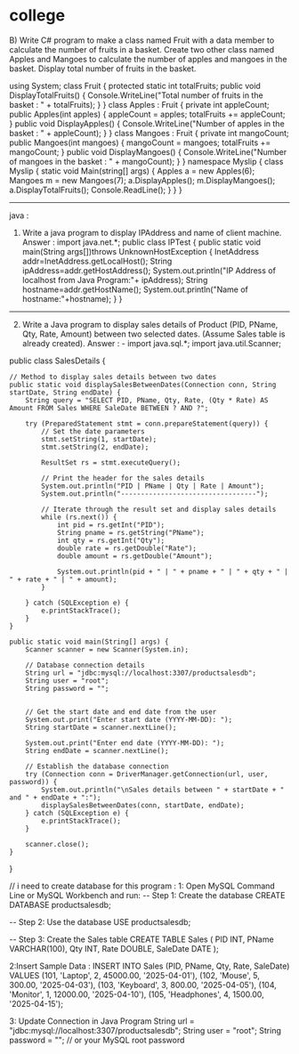 # college

 
B) Write C# program to make a class named Fruit with a data member to calculate 
the number of fruits in a basket. Create two other class named Apples and 
Mangoes to calculate the number of apples and mangoes in the basket. Display 
total number of fruits in the basket. 

using System; 
class Fruit 
{ 
protected static int totalFruits; 
public void DisplayTotalFruits() 
{ 
Console.WriteLine("Total number of fruits in the basket : " + totalFruits); 
} 
} 
class Apples : Fruit 
{ 
private int appleCount; 
public Apples(int apples) 
{ 
appleCount = apples; 
totalFruits += appleCount; 
} 
public void DisplayApples() 
{ 
Console.WriteLine("Number of apples in the basket : " + appleCount); 
} 
} 
class Mangoes : Fruit 
{ 
private int mangoCount; 
public Mangoes(int mangoes) 
{ 
mangoCount = mangoes; 
totalFruits += mangoCount; 
} 
public void DisplayMangoes() 
{ 
Console.WriteLine("Number of mangoes in the basket : " + mangoCount); 
} 
} 
namespace Myslip 
{ 
class Myslip
{ 
static void Main(string[] args) 
{ 
Apples a = new Apples(6); 
Mangoes m = new Mangoes(7); 
a.DisplayApples(); 
m.DisplayMangoes(); 
a.DisplayTotalFruits(); 
Console.ReadLine(); 
} 
} 
} 

*******************************************************************************************
java : 

1) Write a java program to display IPAddress and name of client machine.
Answer : 
import java.net.*;
public class IPTest
{
	public static void main(String args[])throws UnknownHostException
	{
		InetAddress addr=InetAddress.getLocalHost();
		String ipAddress=addr.getHostAddress();
		System.out.println("IP Address of localhost from Java Program:"+ ipAddress);
		String hostname=addr.getHostName();
		System.out.println("Name of hostname:"+hostname);
	}
}

*************************************************************************
2) Write a Java program to display sales details of Product (PID, PName, Qty, Rate, Amount) between two selected dates. (Assume Sales table is already created).
Answer : - 
import java.sql.*;
import java.util.Scanner;

public class SalesDetails {

    // Method to display sales details between two dates
    public static void displaySalesBetweenDates(Connection conn, String startDate, String endDate) {
        String query = "SELECT PID, PName, Qty, Rate, (Qty * Rate) AS Amount FROM Sales WHERE SaleDate BETWEEN ? AND ?";
        
        try (PreparedStatement stmt = conn.prepareStatement(query)) {
            // Set the date parameters
            stmt.setString(1, startDate);
            stmt.setString(2, endDate);

            ResultSet rs = stmt.executeQuery();

            // Print the header for the sales details
            System.out.println("PID | PName | Qty | Rate | Amount");
            System.out.println("----------------------------------");

            // Iterate through the result set and display sales details
            while (rs.next()) {
                int pid = rs.getInt("PID");
                String pname = rs.getString("PName");
                int qty = rs.getInt("Qty");
                double rate = rs.getDouble("Rate");
                double amount = rs.getDouble("Amount");

                System.out.println(pid + " | " + pname + " | " + qty + " | " + rate + " | " + amount);
            }

        } catch (SQLException e) {
            e.printStackTrace();
        }
    }

    public static void main(String[] args) {
        Scanner scanner = new Scanner(System.in);

        // Database connection details
        String url = "jdbc:mysql://localhost:3307/productsalesdb";
        String user = "root";
        String password = ""; 


        // Get the start date and end date from the user
        System.out.print("Enter start date (YYYY-MM-DD): ");
        String startDate = scanner.nextLine();

        System.out.print("Enter end date (YYYY-MM-DD): ");
        String endDate = scanner.nextLine();

        // Establish the database connection
        try (Connection conn = DriverManager.getConnection(url, user, password)) {
            System.out.println("\nSales details between " + startDate + " and " + endDate + ":");
            displaySalesBetweenDates(conn, startDate, endDate);
        } catch (SQLException e) {
            e.printStackTrace();
        }

        scanner.close();
    }
}


// i need to create database for this program : 
1: Open MySQL Command Line or MySQL Workbench and run:
-- Step 1: Create the database
CREATE DATABASE productsalesdb;

-- Step 2: Use the database
USE productsalesdb;

-- Step 3: Create the Sales table
CREATE TABLE Sales (
    PID INT,
    PName VARCHAR(100),
    Qty INT,
    Rate DOUBLE,
    SaleDate DATE
);

2:Insert Sample Data : 
INSERT INTO Sales (PID, PName, Qty, Rate, SaleDate) VALUES
(101, 'Laptop', 2, 45000.00, '2025-04-01'),
(102, 'Mouse', 5, 300.00, '2025-04-03'),
(103, 'Keyboard', 3, 800.00, '2025-04-05'),
(104, 'Monitor', 1, 12000.00, '2025-04-10'),
(105, 'Headphones', 4, 1500.00, '2025-04-15');

3: Update Connection in Java Program
String url = "jdbc:mysql://localhost:3307/productsalesdb";
String user = "root";
String password = ""; // or your MySQL root password

